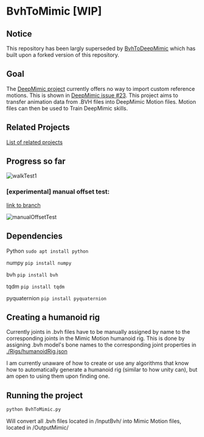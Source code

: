 # BvhToMimic [WIP]

## Notice

This repository has been largly superseded by [BvhToDeepMimic](https://github.com/BartMoyaers/BvhToDeepMimic) which has built upon a forked version of this repository.

## Goal

The [DeepMimic project](https://github.com/xbpeng/DeepMimic) currently offers no way to import custom reference motions. This is shown in [DeepMimic issue #23](https://github.com/xbpeng/DeepMimic/issues/23). This project aims to transfer animation data from .BVH files into DeepMimic Motion files. Motion files can then be used to Train DeepMimic skills.

## Related Projects

[List of related projects](https://github.com/sloganking/DeepMimic-Animation-Conversion)

## Progress so far

![walkTest1](./Assets/walkTest1.gif)

### [experimental] manual offset test:

[link to branch](https://github.com/sloganking/BvhToMimic/tree/manual-offset-experimentation)

![manualOffsetTest](./Assets/manualOffsetTest.gif)

## Dependencies

Python `sudo apt install python`

numpy `pip install numpy`

bvh `pip install bvh`

tqdm `pip install tqdm`

pyquaternion `pip install pyquaternion`

## Creating a humanoid rig

Currently joints in .bvh files have to be manually assigned by name to the corresponding joints in the Mimic Motion humanoid rig. This is done by assigning .bvh model's bone names to the corresponding joint properties in [./Rigs/humanoidRig.json](./Rigs/humanoidRig.json)

I am currently unaware of how to create or use any algorithms that know how to automatically generate a humanoid rig (similar to how unity can), but am open to using them upon finding one.

## Running the project

```Bash
python BvhToMimic.py
```

Will convert all .bvh files located in /InputBvh/ into Mimic Motion files, located in /OutputMimic/
